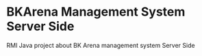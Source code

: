 # BKArena Management System Server Side
RMI Java project about BK Arena management system Server Side
